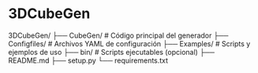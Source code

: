 # 3DCubeGen

3DCubeGen/
├── CubeGen/           # Código principal del generador
├── Configfiles/       # Archivos YAML de configuración
├── Examples/          # Scripts y ejemplos de uso
├── bin/               # Scripts ejecutables (opcional)
├── README.md
├── setup.py
└── requirements.txt